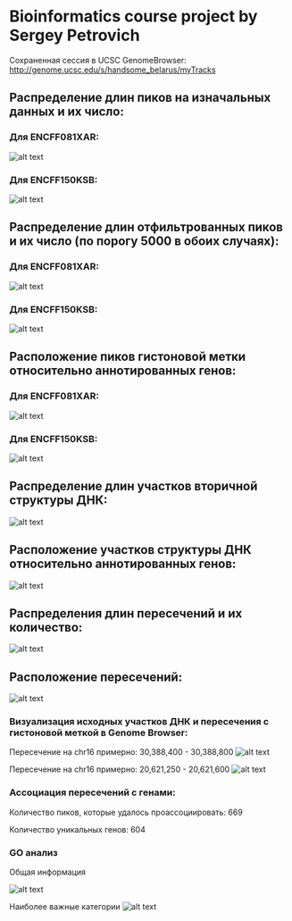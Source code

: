 # Bioinformatics course project by Sergey Petrovich

Сохраненная сессия в UCSC GenomeBrowser:  http://genome.ucsc.edu/s/handsome_belarus/myTracks

## Распределение длин пиков на изначальных данных и их число:

### Для ENCFF081XAR:
![alt text](https://github.com/serp404/hse21_H3K4me3_ZDNA_mouse/blob/88c21dc512e50a00288691f913d95fd7d047dcd5/results/png_copies/len_hist.H3K4me3_CH12.ENCFF081XAR.mm10.pdf.png-1.png)

### Для ENCFF150KSB:
![alt text](https://github.com/serp404/hse21_H3K4me3_ZDNA_mouse/blob/88c21dc512e50a00288691f913d95fd7d047dcd5/results/png_copies/len_hist.H3K4me3_CH12.ENCFF150KSB.mm10.pdf.png-1.png)


## Распределение длин отфильтрованных пиков и их число (по порогу 5000 в обоих случаях):

### Для ENCFF081XAR:
![alt text](https://github.com/serp404/hse21_H3K4me3_ZDNA_mouse/blob/88c21dc512e50a00288691f913d95fd7d047dcd5/results/png_copies/filter_peaks.H3K4me3_CH12.ENCFF081XAR.mm10.filtered.hist.pdf.png-1.png)

### Для ENCFF150KSB:
![alt text](https://github.com/serp404/hse21_H3K4me3_ZDNA_mouse/blob/88c21dc512e50a00288691f913d95fd7d047dcd5/results/png_copies/filter_peaks.H3K4me3_CH12.ENCFF150KSB.mm10.filtered.hist.pdf.png-1.png)


## Расположение пиков гистоновой метки относительно аннотированных генов:

### Для ENCFF081XAR:
![alt text](https://github.com/serp404/hse21_H3K4me3_ZDNA_mouse/blob/88c21dc512e50a00288691f913d95fd7d047dcd5/results/png_copies/chip_seeker.H3K4me3_CH12.ENCFF081XAR.mm10.filtered.annopie.pdf.png-1.png)

### Для ENCFF150KSB:
![alt text](https://github.com/serp404/hse21_H3K4me3_ZDNA_mouse/blob/88c21dc512e50a00288691f913d95fd7d047dcd5/results/png_copies/chip_seeker.H3K4me3_CH12.ENCFF150KSB.mm10.filtered.annopie.pdf.png-1.png)


## Распределение длин участков вторичной структуры ДНК:
![alt text](https://github.com/serp404/hse21_H3K4me3_ZDNA_mouse/blob/88c21dc512e50a00288691f913d95fd7d047dcd5/results/png_copies/len_hist.mouseZ-DNA1.pdf.png-1.png)

## Расположение участков структуры ДНК относительно аннотированных генов:
![alt text](https://github.com/serp404/hse21_H3K4me3_ZDNA_mouse/blob/88c21dc512e50a00288691f913d95fd7d047dcd5/results/png_copies/chip_seeker.mouseZ-DNA1.annopie.pdf.png-1.png)


## Распределения длин пересечений и их количество:
![alt text](https://github.com/serp404/hse21_H3K4me3_ZDNA_mouse/blob/88c21dc512e50a00288691f913d95fd7d047dcd5/results/png_copies/len_hist.H3K4me3_CH12.ZDNA.intersect.pdf.png-1.png)

## Расположение пересечений:
![alt text](https://github.com/serp404/hse21_H3K4me3_ZDNA_mouse/blob/88c21dc512e50a00288691f913d95fd7d047dcd5/results/png_copies/chip_seeker.H3K4me3_CH12.ZDNA.intersect.annopie.pdf.png-1.png)


### Визуализация исходных участков ДНК и пересечения с гистоновой меткой в Genome Browser:
Пересечение на chr16 примерно: 30,388,400 - 30,388,800
![alt text](https://github.com/serp404/hse21_H3K4me3_ZDNA_mouse/blob/0fed49e02c62e42f8f7b62d436cf5b0f5d34aa49/results/ucsc_intersect1.png)

Пересечение на chr16 примерно: 20,621,250 - 20,621,600
![alt text](https://github.com/serp404/hse21_H3K4me3_ZDNA_mouse/blob/0fed49e02c62e42f8f7b62d436cf5b0f5d34aa49/results/ucsc_intersect2.png)

### Ассоциация пересечений с генами:
Количество пиков, которые удалось проассоциировать: 669

Количество уникальных генов: 604

### GO анализ

Общая информация

![alt text](...)

Наиболее важные категории
![alt text](...)
